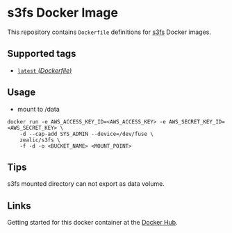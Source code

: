 s3fs Docker Image
====================

This repository contains `Dockerfile` definitions for [s3fs][s3fs] Docker images.

## Supported tags

* [`latest` _(Dockerfile)_](Dockerfile)

## Usage
* mount to /data
```shell
docker run -e AWS_ACCESS_KEY_ID=<AWS_ACCESS_KEY> -e AWS_SECRET_KEY_ID=<AWS_SECRET_KEY> \
    -d --cap-add SYS_ADMIN --device=/dev/fuse \
    zealic/s3fs \
    -f -d -o <BUCKET_NAME> <MOUNT_POINT>
```

## Tips
s3fs mounted directory can not export as data volume.

## Links
Getting started for this docker container at the [Docker Hub][registry].

[s3fs]: https://github.com/s3fs-fuse/s3fs-fuse
[registry]: https://registry.hub.docker.com/u/zealic/s3fs
